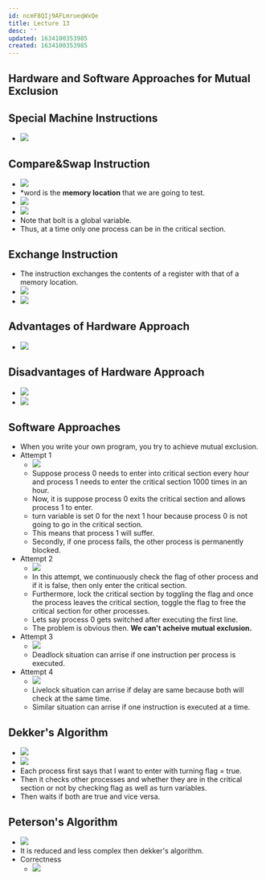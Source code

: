 ```yaml
---
id: ncmF8QIj9AFLmrueqWxQe
title: Lecture 13
desc: ''
updated: 1634100353985
created: 1634100353985
---
```

## Hardware and Software Approaches for Mutual Exclusion

## Special Machine Instructions

- ![](/assets/images/2021-10-13-10-18-47.png)

## Compare&Swap Instruction

- ![](/assets/images/2021-10-13-10-19-43.png)
- \*word is the **memory location** that we are going to test.
- ![](/assets/images/2021-10-13-10-20-57.png)
- ![](/assets/images/2021-10-13-10-22-07.png)
- Note that bolt is a global variable.
- Thus, at a time only one process can be in the critical section.

## Exchange Instruction

- The instruction exchanges the contents of a register with that of a memory location.
- ![](/assets/images/2021-10-17-23-08-36.png)
- ![](/assets/images/2021-10-17-23-15-14.png)

## Advantages of Hardware Approach

- ![](/assets/images/2021-10-17-23-12-09.png)

## Disadvantages of Hardware Approach

- ![](/assets/images/2021-10-17-23-15-45.png)
- ![](/assets/images/2021-10-17-23-17-31.png)

## Software Approaches

- When you write your own program, you try to achieve mutual exclusion.
- Attempt 1
  - ![](/assets/images/2021-10-17-23-19-32.png)
  - Suppose process 0 needs to enter into critical section every hour and process 1 needs to enter the critical section 1000 times in an hour.
  - Now, it is suppose process 0 exits the critical section and allows process 1 to enter.
  - turn variable is set 0 for the next 1 hour because process 0 is not going to go in the critical section.
  - This means that process 1 will suffer.
  - Secondly, if one process fails, the other process is permanently blocked.
- Attempt 2
  - ![](/assets/images/2021-10-17-23-24-37.png)
  - In this attempt, we continuously check the flag of other process and if it is false, then only enter the critical section.
  - Furthermore, lock the critical section by toggling the flag and once the process leaves the critical section, toggle the flag to free the critical section for other processes.
  - Lets say process 0 gets switched after executing the first line.
  - The problem is obvious then. **We can't acheive mutual exclusion.**
- Attempt 3
  - ![](/assets/images/2021-10-17-23-42-42.png)
  - Deadlock situation can arrise if one instruction per process is executed.
- Attempt 4
  - ![](/assets/images/2021-10-17-23-46-03.png)
  - Livelock situation can arrise if delay are same because both will check at the same time.
  - Similar situation can arrise if one instruction is executed at a time.

## Dekker's Algorithm

- ![](/assets/images/2021-10-17-23-49-52.png)
- ![](/assets/images/2021-10-17-23-50-05.png)
- Each process first says that I want to enter with turning flag = true.
- Then it checks other processes and whether they are in the critical section or not by checking flag as well as turn variables.
- Then waits if both are true and vice versa.

## Peterson's Algorithm

- ![](/assets/images/2021-10-17-23-53-55.png)
- It is reduced and less complex then dekker's algorithm.
- Correctness
  - ![](/assets/images/2021-10-17-23-54-58.png)

